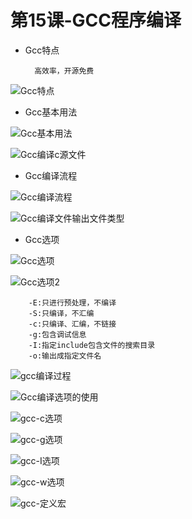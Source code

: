 # 第15课-GCC程序编译

* Gcc特点

        高效率，开源免费

![Gcc特点](image/gcc特点.png)

* Gcc基本用法

![Gcc基本用法](image/gcc基本用法.png)

![Gcc编译c源文件](image/gcc编译c源文件.png)

* Gcc编译流程


![Gcc编译流程](image/gcc编译流程.png)

![Gcc编译文件输出文件类型](image/gcc编译文件输出文件类型.png)

* Gcc选项

![Gcc选项](image/gcc选项.png)

![Gcc选项2](image/gcc选项2.png)

        -E:只进行预处理，不编译
        -S:只编译，不汇编
        -c:只编译、汇编，不链接
        -g:包含调试信息
        -I:指定include包含文件的搜索目录
        -o:输出成指定文件名

![gcc编译过程](image/gcc编译过程.png)

![Gcc编译选项的使用](image/gcc编译选项的使用.png)

![gcc-c选项](image/gcc-c选项.png)

![gcc-g选项](image/gcc-g选项.png)

![gcc-I选项](image/gcc-i选项.png)

![gcc-w选项](image/gcc-w选项.png)

![gcc-定义宏](image/gcc-定义宏.png)
